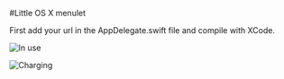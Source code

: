 #Little OS X menulet

First add your url in the AppDelegate.swift file and compile with XCode.

![In use](http://i.dv.tl/in-use.png)

![Charging](http://i.dv.tl/charging.png)